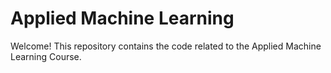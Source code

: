 # Applied Machine Learning
Welcome! This repository contains the code related to the Applied Machine Learning Course.
